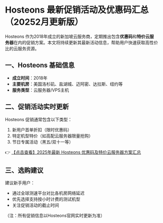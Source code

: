 # Hosteons 最新促销活动及优惠码汇总（20252月更新版）

Hosteons 作为2018年成立的新加坡云服务商，定期推出包含**优惠码**和**特价云服务器**在内的促销方案。本文将持续更新其最新活动信息，帮助用户快速获取高性价比的云服务资源。

## 一、Hosteons 基础信息
- **成立时间**：2018年
- **主要机房**：美国洛杉矶、盐湖城、迈阿密、达拉斯、纽约等
- **服务类型**：云服务器/VPS主机

## 二、促销活动实时更新
Hosteons 促销通常包含以下类型：
1. 新用户首单折扣（限时优惠码）
2. 特定机型特价（如高配云服务器限量抢购）
3. 节日专属活动（黑五/双十一等）

👉 [【点击查看】2025年最新 Hosteons 优惠码及特价云服务器方案汇总](https://bit.ly/hosteons)

## 三、选购建议
建议新手用户：
- 通过全球测速平台对比各机房网络延迟
- 优先选择支持按小时计费的测试机型
- 关注促销活动的截止时间

（注：所有促销信息以Hosteons官网实时更新为准）